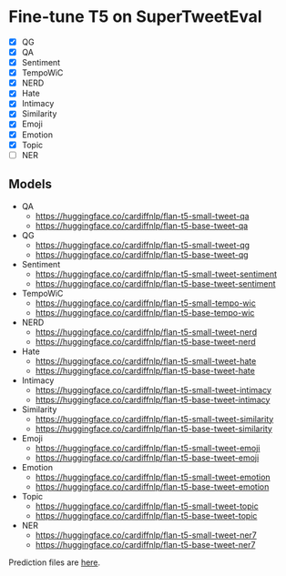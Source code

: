 # Fine-tune T5 on SuperTweetEval
- [x] QG
- [x] QA
- [x] Sentiment
- [x] TempoWiC
- [x] NERD
- [x] Hate
- [x] Intimacy
- [x] Similarity
- [x] Emoji
- [x] Emotion
- [x] Topic
- [ ] NER

## Models
- QA
  - https://huggingface.co/cardiffnlp/flan-t5-small-tweet-qa
  - https://huggingface.co/cardiffnlp/flan-t5-base-tweet-qa
- QG 
  - https://huggingface.co/cardiffnlp/flan-t5-small-tweet-qg
  - https://huggingface.co/cardiffnlp/flan-t5-base-tweet-qg
- Sentiment 
  - https://huggingface.co/cardiffnlp/flan-t5-small-tweet-sentiment
  - https://huggingface.co/cardiffnlp/flan-t5-base-tweet-sentiment
- TempoWiC 
  - https://huggingface.co/cardiffnlp/flan-t5-small-tempo-wic
  - https://huggingface.co/cardiffnlp/flan-t5-base-tempo-wic
- NERD 
  - https://huggingface.co/cardiffnlp/flan-t5-small-tweet-nerd
  - https://huggingface.co/cardiffnlp/flan-t5-base-tweet-nerd
- Hate 
  - https://huggingface.co/cardiffnlp/flan-t5-small-tweet-hate
  - https://huggingface.co/cardiffnlp/flan-t5-base-tweet-hate
- Intimacy 
  - https://huggingface.co/cardiffnlp/flan-t5-small-tweet-intimacy
  - https://huggingface.co/cardiffnlp/flan-t5-base-tweet-intimacy
- Similarity 
  - https://huggingface.co/cardiffnlp/flan-t5-small-tweet-similarity
  - https://huggingface.co/cardiffnlp/flan-t5-base-tweet-similarity
- Emoji 
  - https://huggingface.co/cardiffnlp/flan-t5-small-tweet-emoji
  - https://huggingface.co/cardiffnlp/flan-t5-base-tweet-emoji
- Emotion 
  - https://huggingface.co/cardiffnlp/flan-t5-small-tweet-emotion
  - https://huggingface.co/cardiffnlp/flan-t5-base-tweet-emotion
- Topic 
  - https://huggingface.co/cardiffnlp/flan-t5-small-tweet-topic
  - https://huggingface.co/cardiffnlp/flan-t5-base-tweet-topic
- NER 
  - https://huggingface.co/cardiffnlp/flan-t5-small-tweet-ner7
  - https://huggingface.co/cardiffnlp/flan-t5-base-tweet-ner7

Prediction files are [here](https://github.com/cardiffnlp/super-tweeteval/tree/main/eval_scripts/flan_t5_prediction_files).